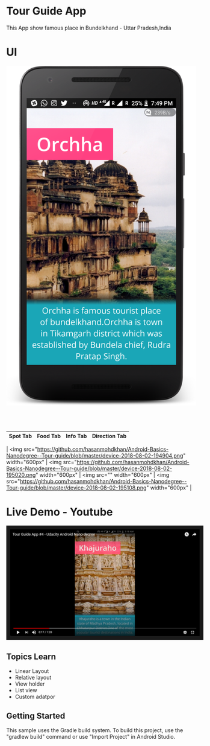 Tour Guide App 
===================================
This App show famous place in Bundelkhand - Uttar Pradesh,India

UI 
===================================
<div align="center">
    <img src="https://github.com/hasanmohdkhan/Android-Basics-Nanodegree--Tour-guide/blob/master/device-2018-08-02-194944.png" width="600px"</img> 
</div>
<br>

<div align="center">
    <img src="" width="600px"</img> 
</div>
<br>


| Spot Tab | Food Tab | Info Tab | Direction Tab |
| ------ | ------ | ------ | ------ |

| <img src="https://github.com/hasanmohdkhan/Android-Basics-Nanodegree--Tour-guide/blob/master/device-2018-08-02-194904.png" width="600px"</img> | <img src="https://github.com/hasanmohdkhan/Android-Basics-Nanodegree--Tour-guide/blob/master/device-2018-08-02-195020.png" width="600px"</img> | <img src="" width="600px"</img> | <img src="https://github.com/hasanmohdkhan/Android-Basics-Nanodegree--Tour-guide/blob/master/device-2018-08-02-195108.png" width="600px"</img> |





Live Demo - Youtube 
=================================
<a href="https://www.youtube.com/watch?v=d7v9xbkjIZo" target="_blank"><img src="https://github.com/hasanmohdkhan/Android-Basics-Nanodegree--Tour-guide/blob/master/chrome_2018-08-02_19-18-46.png" 
alt="IMAGE ALT TEXT HERE" width="600px"  border="10" /></a>


Topics Learn 
--------------

- Linear Layout
- Relative layout
- View holder
- List view
- Custom adatpor


Getting Started
---------------

This sample uses the Gradle build system. To build this project, use the
"gradlew build" command or use "Import Project" in Android Studio.


















